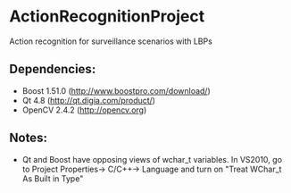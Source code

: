 ActionRecognitionProject
========================

Action recognition for surveillance scenarios with LBPs

Dependencies:
------------------
- Boost 1.51.0 (http://www.boostpro.com/download/)
- Qt 4.8 (http://qt.digia.com/product/)
- OpenCV 2.4.2 (http://opencv.org)


Notes:
------------------
- Qt and Boost have opposing views of wchar_t variables.  In VS2010, go to Project Properties-> C/C++-> Language and turn on "Treat WChar_t As Built in Type"